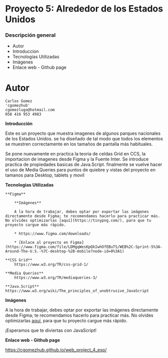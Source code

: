 # Proyecto 5: Alrededor de los Estados Unidos

### Descripción general

* Autor
* Introduccion
* Tecnologias Utilizadas
* Imágenes
* Enlace web - Github page

# Autor #

    Carlos Gomez
    'cgomezhub'
    cgomezlugo@hotmail.com
    058 416 953 4983

**Introducción**    
  
Este es un proyecto que muestra imagenes de algunos parques nacionales de los Estados Unidos. se ha diseñado de tal modo que todos los elementos se muestren correctamente en los tamaños de pantalla más habituales. 

Se pone nuevamente  en practica la teoria de celdas Grid en CCS, la importacion de imagenes desde Figma y la Fuente Inter. Se introduce practica de propiedades basicas de Java.Script. finalmente se vuelve hacer el uso de Media Queries para puntos de quiebre y vistas del proyecto en tamanos para Desktop, tablets y movil

**Tecnologias Utilizadas**

    **Figma**  

        **Imágenes**
  
        A la hora de trabajar, debes optar por exportar las imágenes directamente desde Figma; te recomendamos hacerlo para practicar más. No olvides optimizarlas [aquí](https://tinypng.com/), para que tu proyecto cargue más rápido.

        * https://www.figma.com/downloads/

        * [Enlace al proyecto en Figma](https://www.figma.com/file/LDMgqWesKpQkIwhOfEBuTS/WEB%2C-Sprint-5%3A-Around-The-U.S.-%7C-desktop-%2B-mobile?node-id=0%3A1) 

    **CSS Grid**
        https://www.w3.org/TR/css-grid-1/
    
    **Media Queries**
        https://www.w3.org/TR/mediaqueries-3/

    **Java.Script**
    https://www.w3.org/wiki/The_principles_of_unobtrusive_JavaScript






**Imágenes**

A la hora de trabajar, debes optar por exportar las imágenes directamente desde Figma; te recomendamos hacerlo para practicar más. No olvides optimizarlas [aquí](https://tinypng.com/), para que tu proyecto cargue más rápido. 

¡Esperamos que te diviertas con JavaScript!


**Enlace web - Github page**

https://cgomezhub.github.io/web_project_4_esp/